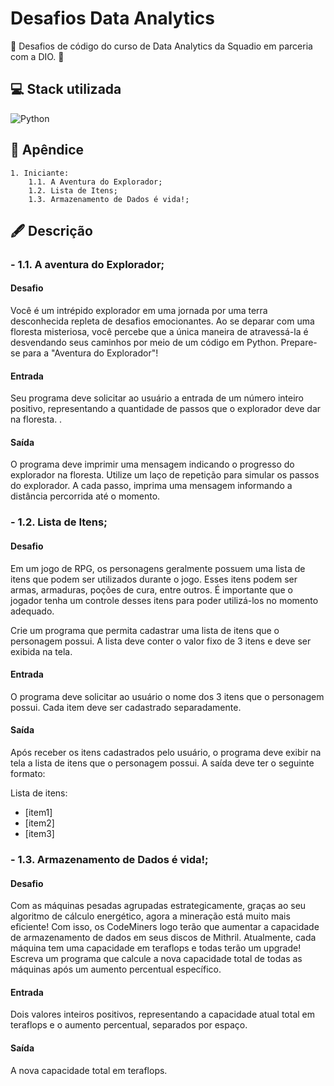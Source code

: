 
# Desafios Data Analytics

🚀 Desafios de código do curso de Data Analytics da Squadio em parceria com a DIO. 🚀


## 💻 Stack utilizada

![Python](https://img.shields.io/badge/python-3670A0?style=for-the-badge&logo=python&logoColor=ffdd54)

## 🤔 Apêndice

    1. Iniciante:
        1.1. A Aventura do Explorador;
        1.2. Lista de Itens;
        1.3. Armazenamento de Dados é vida!;



## 🖋️ Descrição

### - 1.1. A aventura do Explorador;
#### Desafio
Você é um intrépido explorador em uma jornada por uma terra desconhecida repleta de desafios emocionantes. Ao se deparar com uma floresta misteriosa, você percebe que a única maneira de atravessá-la é desvendando seus caminhos por meio de um código em Python. Prepare-se para a "Aventura do Explorador"!

#### Entrada
Seu programa deve solicitar ao usuário a entrada de um número inteiro positivo, representando a quantidade de passos que o explorador deve dar na floresta. .

#### Saída
O programa deve imprimir uma mensagem indicando o progresso do explorador na floresta. Utilize um laço de repetição para simular os passos do explorador. A cada passo, imprima uma mensagem informando a distância percorrida até o momento.

### - 1.2. Lista de Itens;
#### Desafio
Em um jogo de RPG, os personagens geralmente possuem uma lista de itens que podem ser utilizados durante o jogo. Esses itens podem ser armas, armaduras, poções de cura, entre outros. É importante que o jogador tenha um controle desses itens para poder utilizá-los no momento adequado.

Crie um programa que permita cadastrar uma lista de itens que o personagem possui. A lista deve conter o valor fixo de 3 itens e deve ser exibida na tela.

#### Entrada
O programa deve solicitar ao usuário o nome dos 3 itens que o personagem possui. Cada item deve ser cadastrado separadamente.

#### Saída
Após receber os itens cadastrados pelo usuário, o programa deve exibir na tela a lista de itens que o personagem possui. A saída deve ter o seguinte formato:

Lista de itens:
- [item1]
- [item2]
- [item3]
### - 1.3. Armazenamento de Dados é vida!;
#### Desafio
Com as máquinas pesadas agrupadas estrategicamente, graças ao seu algoritmo de cálculo energético, agora a mineração está muito mais eficiente! Com isso, os CodeMiners logo terão que aumentar a capacidade de armazenamento de dados em seus discos de Mithril. Atualmente, cada máquina tem uma capacidade em teraflops e todas terão um upgrade! Escreva um programa que calcule a nova capacidade total de todas as máquinas após um aumento percentual específico.

#### Entrada
Dois valores inteiros positivos, representando a capacidade atual total em teraflops e o aumento percentual, separados por espaço.

#### Saída
A nova capacidade total em teraflops.